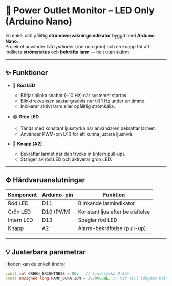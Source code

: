# 🔌 Power Outlet Monitor – LED Only (Arduino Nano)

En enkel och pålitlig **strömövervakningsindikator** byggd med **Arduino Nano**.  
Projektet använder två lysdioder (röd och grön) och en knapp för att indikera **strömstatus** och **bekräfta larm** — helt utan skärm.

---

## ✨ Funktioner

- 🔴 **Röd LED**
  - Börjar blinka snabbt (~10 Hz) när systemet startas.  
  - Blinkfrekvensen saktar gradvis ner till 1 Hz under en timme.  
  - Indikerar aktivt larm eller opålitlig strömkälla.

- 🟢 **Grön LED**
  - Tänds med konstant ljusstyrka när användaren bekräftar larmet.  
  - Använder PWM-pin D10 för att kunna justera ljusnivå.

- 🔘 **Knapp (A2)**
  - Bekräftar larmet när den trycks in (intern pull-up).  
  - Stänger av röd LED och aktiverar grön LED.

---

## ⚙️ Hårdvaruanslutningar

| Komponent | Arduino-pin | Funktion |
|------------|-------------|----------|
| Röd LED    | D11         | Blinkande larmindikator |
| Grön LED   | D10 (PWM)   | Konstant ljus efter bekräftelse |
| Intern LED | D13         | Speglar röd LED |
| Knapp      | A2          | Alarm-bekräftelse (pull-up) |

---

## 💡 Justerbara parametrar

I koden kan du enkelt ändra:

```cpp
const int GREEN_BRIGHTNESS = 80;   // ljusstyrka 0–255
const unsigned long RAMP_DURATION = 3600000UL; // tid till långsam blinkning (1 h)
